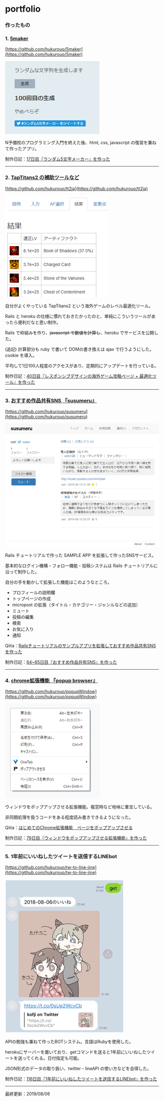 
# portfolio

### 作ったもの

### 1. [5maker](https://hukurouo.github.io/5maker/five.html)

[https://github.com/hukurouo/5maker](https://github.com/hukurouo/5maker)  



![ss2](https://raw.githubusercontent.com/hukurouo/portfolio/images/rapture_20190428221346.png)

N予備校のプログラミング入門を終えた後、html, css, javascript の復習を兼ねて作ったアプリ。

制作日記：[17日目『ランダム5文字メーカー』を作った](https://hukurounikki.hatenablog.jp/entry/2019/04/28/225140) 



  

  ---
    
    
### 2. [TapTitans2 の補助ツールなど](https://tt2japanese.herokuapp.com/optimiser)

[https://github.com/hukurouo/tt2ja](https://github.com/hukurouo/tt2ja)

![af](https://raw.githubusercontent.com/hukurouo/portfolio/images/af_3.png)

自分がよくやっている TapTitans2 という海外ゲームのレベル最適化ツール。

Rails と heroku の仕様に慣れておきたかったのと、単純にこういうツールがあったら便利だなと思い制作。

Rails で枠組みを作り、~~javascript で数値を計算し~~、heroku でサービスを公開した。

(追記) 計算部分も ruby で書いて DOMの書き換えは ajax で行うようにした。cookie を導入。

平均して1日100人程度のアクセスがあり、定期的にアップデートを行っている。

制作日記：[40日目『レスポンシブデザインの海外ゲーム攻略ページ + 最適化ツール』を作った](https://hukurounikki.hatenablog.jp/entry/2019/05/21/231621)

---

### 3. [おすすめ作品共有SNS 『susumeru』](https://susumeru.herokuapp.com/)

[https://github.com/hukurouo/susumeru](https://github.com/hukurouo/susumeru)

![susumeru](https://raw.githubusercontent.com/hukurouo/portfolio/images/susu1.png)

Rails チュートリアルで作った SAMPLE APP を拡張して作ったSNSサービス。

基本的なログイン機構・フォロー機能・投稿システムは Rails チュートリアルに沿って制作した。

自分の手を動かして拡張した機能はこのようなところ。

- プロフィールの説明欄
- トップページの作成
- micropost の拡張（タイトル・カテゴリー・ジャンルなどの追加）
- ミュート
- 投稿の編集
- 検索
- お気に入り
- 通知

Qiita：[Railsチュートリアルのサンプルアプリを拡張しておすすめ作品共有SNSを作った](https://qiita.com/owlbook248/items/cf5009f84d13c77ca764)

制作日記：[64~65日目『おすすめ作品共有SNS』を作った](https://hukurounikki.hatenablog.jp/entry/2019/06/17/004043)

---

### 4. [chrome拡張機能 『popup browser』](https://chrome.google.com/webstore/detail/popup-browser/mkcacjdndeohfnkioobenjpoifkecnjf)

[https://github.com/hukurouo/popupWindow](https://github.com/hukurouo/popupWindow)

![popup](https://raw.githubusercontent.com/hukurouo/portfolio/images/%E7%84%A1vvv%E9%A1%8C.png)

ウィンドウをポップアップさせる拡張機能。複窓時など地味に重宝している。

非同期処理を扱うコードをある程度読み書きできるようになった。

Qiita：[はじめてのChrome拡張機能　ページをポップアップさせる](https://qiita.com/hukurouo/items/961575f00b4363df0b16)

制作日記：[79日目『ウィンドウをポップアップさせる拡張機能』を作った](https://hukurounikki.hatenablog.jp/entry/2019/07/01/013614)

---

### 5. 1年前にいいねしたツイートを送信するLINEbot

[https://github.com/hukurouo/tw-to-line-iine](https://github.com/hukurouo/tw-to-line-iine)

![bot](https://raw.githubusercontent.com/hukurouo/portfolio/images/rapture_20190806223203.png)

APIの勉強も兼ねて作ったBOTシステム。言語はRubyを使用した。

herokuにサーバーを置いており、getコマンドを送ると1年前にいいねしたツイートを送ってくれる。日付指定も可能。

JSON形式のデータの取り扱い、twitter・lineAPI の使い方などを会得した。

制作日記：[116日目『1年前にいいねしたツイートを送信するLINEbot』を作った](https://hukurounikki.hatenablog.jp/entry/2019/08/06/224327)

---

最終更新：2019/08/06
